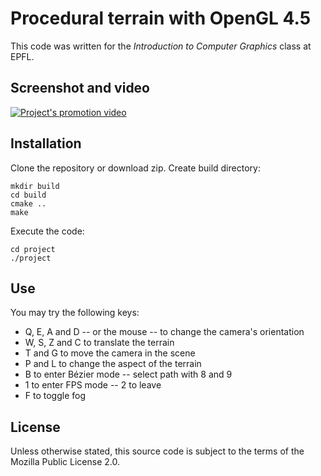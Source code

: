 # Procedural terrain with OpenGL 4.5

This code was written for the *Introduction to Computer Graphics* class at EPFL.


## Screenshot and video

[![Project's promotion video](http://img.youtube.com/vi/waGNnOHjvQw/0.jpg)](https://youtu.be/waGNnOHjvQw)


## Installation

Clone the repository or download zip. Create build directory:
```
mkdir build
cd build
cmake ..
make
```

Execute the code:
```
cd project
./project
```

## Use

You may try the following keys:
* Q, E, A and D -- or the mouse -- to change the camera's orientation
* W, S, Z and C to translate the terrain
* T and G to move the camera in the scene
* P and L to change the aspect of the terrain
* B to enter Bézier mode -- select path with 8 and 9
* 1 to enter FPS mode -- 2 to leave
* F to toggle fog


## License

Unless otherwise stated, this source code is subject to the terms of the Mozilla Public License 2.0.
